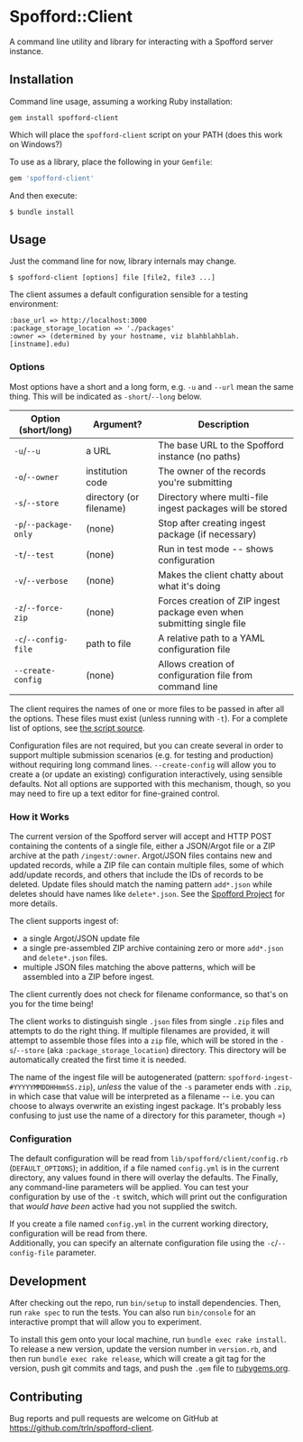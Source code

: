 # Spofford::Client

A command line utility and library for interacting with a Spofford server instance.

## Installation

Command line usage, assuming a working Ruby installation:

`gem install spofford-client`

Which will place the `spofford-client` script on your PATH (does this work on Windows?)

To use as a library, place the following in your `Gemfile`: 

```ruby
gem 'spofford-client'
```

And then execute:

    $ bundle install

## Usage

Just the command line for now, library internals may change.

    $ spofford-client [options] file [file2, file3 ...]

The client assumes a default configuration sensible for a testing environment:
```
:base_url => http://localhost:3000
:package_storage_location => './packages'
:owner => (determined by your hostname, viz blahblahblah.[instname].edu)
```

### Options

Most options have a short and a long form, e.g. `-u` and `--url` mean the same thing.  This will be indicated as 
`-short`/`--long` below.

| Option (short/long) | Argument? | Description
----------------------|-----------|--------------
| `-u`/`--u`          | a URL     | The base URL to the Spofford instance (no paths)
| `-o`/`--owner`      | institution code | The owner of the records you're submitting
| `-s`/`--store`      | directory (or filename) | Directory where multi-file ingest packages will be stored
| `-p`/`--package-only` | (none) | Stop after creating ingest package (if necessary)
| `-t`/`--test`       | (none)    | Run in test mode -- shows configuration
| `-v`/`--verbose`    | (none)    | Makes the client chatty about what it's doing
| `-z`/`--force-zip`  | (none)    | Forces creation of ZIP ingest package even when submitting single file
| `-c`/`--config-file`| path to file | A relative path to a YAML configuration file
| `--create-config`   | (none)    | Allows creation of configuration file from command line

The client requires the names of one or more files to be passed in after all the options.  These files must exist
(unless running with `-t`).   For a complete list of options, see [the script source](exe/spofford-client).

Configuration files are not required, but you can create several in order to support multiple submission scenarios 
(e.g. for testing and production) without requiring long command lines.  `--create-config` will allow you to create 
a (or update an existing) configuration interactively, using sensible defaults.  Not all options are supported
with this mechanism, though, so you may need to fire up a text editor for fine-grained control.


### How it Works

The current version of the Spofford server will accept and HTTP POST containing the contents of a single file, either 
a JSON/Argot file or a ZIP archive at the path `/ingest/:owner`.  Argot/JSON files contains new and updated records,
while a ZIP file can contain multiple files, some of which add/update records, and others that include the IDs of 
records to be deleted.  Update files should match the naming pattern `add*.json` while deletes should have names like
`delete*.json`.  See the [Spofford Project](https://github.com/trln/trln-ingest) for more details.

The client supports ingest of:

  * a single Argot/JSON update file
  * a single pre-assembled ZIP archive containing zero or more `add*.json` and `delete*.json` files.
  * multiple JSON files matching the above patterns, which will be assembled into a ZIP before ingest.
  
The client currently does not check for filename conformance, so that's on you for the time being!

The client works to distinguish single `.json` files from single `.zip` files and attempts to do the right thing.  If
multiple filenames are provided, it will attempt to assemble those files into a `zip` file, which will be stored in the
`-s`/`--store` (aka `:package_storage_location`) directory.    This directory will be automatically created the first
time it is needed.

The name of the ingest file will be autogenerated (pattern: `spofford-ingest-#YYYYYMMDDHHmmSS.zip`), *unless* the value 
of the `-s` parameter ends with `.zip`, in which case that value will be interpreted as a filename -- i.e. you can
choose to always overwrite an existing ingest package.  It's probably less confusing to just use the name of a directory
  for this parameter, though =)

### Configuration

The default configuration will be read from `lib/spofford/client/config.rb` (`DEFAULT_OPTIONS`); in addition, if a file 
named `config.yml` is in the current directory, any values found in there will overlay the defaults.  The Finally, any
command-line parameters will be applied.  You can test your configuration by use of the `-t` switch, which will print
out the configuration that *would have been* active had you not supplied the switch.

If you create a file named `config.yml` in the current working directory, configuration will be read from there.  
Additionally, you can specify an alternate configuration file using the `-c`/`--config-file` parameter.
   
## Development

After checking out the repo, run `bin/setup` to install dependencies. Then, run `rake spec` to run the tests. You can also run `bin/console` for an interactive prompt that will allow you to experiment.

To install this gem onto your local machine, run `bundle exec rake install`. To release a new version, update the version number in `version.rb`, and then run `bundle exec rake release`, which will create a git tag for the version, push git commits and tags, and push the `.gem` file to [rubygems.org](https://rubygems.org).

## Contributing

Bug reports and pull requests are welcome on GitHub at https://github.com/trln/spofford-client.

